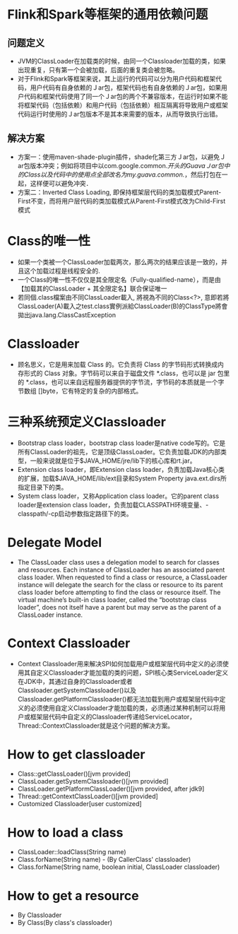# Flink和Spark等框架的通用依赖问题
## 问题定义
- JVM的ClassLoader在加载类的时候，由同一个Classloader加载的类，如果出现重复，只有第一个会被加载，后面的重复类会被忽略。
- 对于Flink和Spark等框架来说，其上运行的代码可以分为用户代码和框架代码，用户代码有自身依赖的Ｊar包，框架代码也有自身依赖的Ｊar包，如果用户代码和框架代码使用了同一个Ｊar包的两个不兼容版本，在运行时如果不能将框架代码（包括依赖）和用户代码（包括依赖）相互隔离将导致用户或框架代码运行时使用的Ｊar包版本不是其本来需要的版本，从而导致执行出错。
## 解决方案
- 方案一：使用maven-shade-plugin插件，shade化第三方Ｊar包，以避免Ｊar包版本冲突；例如将项目中以com.google.common.*开头的GuavaＪar包中的Class以及代码中的使用点全部改名为my.guava.common.*，然后打包在一起，这样便可以避免冲突．
- 方案二：Inverted Class Loading, 即保持框架层代码的类加载模式Parent-First不变，而将用户层代码的类加载模式从Parent-First模式改为Child-First模式

# Class的唯一性
- 如果一个类被一个ClassLoader加载两次，那么两次的结果应该是一致的，并且这个加载过程是线程安全的.
- 一个Class的唯一性不仅仅是其全限定名（Fully-qualified-name），而是由【加载其的ClassLoader + 其全限定名】联合保证唯一
- 若同個.class檔案由不同ClassLoader載入, 將視為不同的Class<?>, 意即若將ClassLoader(A)載入之test.class實例派給ClassLoader(B)的ClassType將會拋出java.lang.ClassCastException

# Classloader
- 顾名思义，它是用来加载 Class 的。它负责将 Class 的字节码形式转换成内存形式的 Class 对象。字节码可以来自于磁盘文件 *.class，也可以是 jar 包里的 *.class，也可以来自远程服务器提供的字节流，字节码的本质就是一个字节数组 []byte，它有特定的复杂的内部格式。

# 三种系统预定义Classloader
- Bootstrap class loader，bootstrap class loader是native code写的。它是所有ClassLoader的祖先，它是顶级ClassLoader。它负责加载JDK的内部类型，一般来说就是位于$JAVA_HOME/jre/lib下的核心库和rt.jar。
- Extension class loader，即Extension class loader，负责加载Java核心类的扩展，加载$JAVA_HOME/lib/ext目录和System Property java.ext.dirs所指定目录下的类。
- System class loader，又称Application class loader。它的parent class loader是extension class loader，负责加载CLASSPATH环境变量、-classpath/-cp启动参数指定路径下的类。

# Delegate Model
- The ClassLoader class uses a delegation model to search for classes and resources. Each instance of ClassLoader has an associated parent class loader. When requested to find a class or resource, a ClassLoader instance will delegate the search for the class or resource to its parent class loader before attempting to find the class or resource itself. The virtual machine’s built-in class loader, called the “bootstrap class loader”, does not itself have a parent but may serve as the parent of a ClassLoader instance.

# Context Classloader
- Context Classloader用来解决SPI如何加载用户或框架层代码中定义的必须使用其自定义Classloader才能加载的类的问题，SPI核心类ServiceLoader定义在JDK中，其通过自身的Classloader或者Classloader.getSystemClassloader()以及Classloader.getPlatformClassloader()都无法加载到用户或框架层代码中定义的必须使用自定义Classloader才能加载的类，必须通过某种机制可以将用户或框架层代码中自定义的Classloader传递给ServiceLocator，Thread::ContextClassloader就是这个问题的解决方案。

# How to get classloader
- Class::getClassLoader()[jvm provided]
- ClassLoader.getSystemClassloader()[jvm provided]
- ClassLoader.getPlatformClassLoader()[jvm provided, after jdk9]
- Thread::getContextClassLoader()[jvm provided]
- Customized Classloader[user customized]

# How to load a class
- ClassLoader::loadClass(String name)
- Class.forName(String name) - (By CallerClass' classloader)
- Class.forName(String name, boolean initial, ClassLoader classloader)

# How to get a resource
- By Classloader
- By Class(By class's classloader)